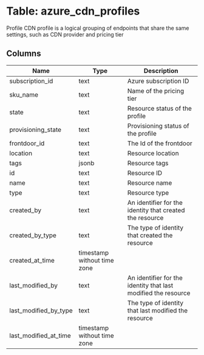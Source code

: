 
# Table: azure_cdn_profiles
Profile CDN profile is a logical grouping of endpoints that share the same settings, such as CDN provider and pricing tier
## Columns
| Name        | Type           | Description  |
| ------------- | ------------- | -----  |
|subscription_id|text|Azure subscription ID|
|sku_name|text|Name of the pricing tier|
|state|text|Resource status of the profile|
|provisioning_state|text|Provisioning status of the profile|
|frontdoor_id|text|The Id of the frontdoor|
|location|text|Resource location|
|tags|jsonb|Resource tags|
|id|text|Resource ID|
|name|text|Resource name|
|type|text|Resource type|
|created_by|text|An identifier for the identity that created the resource|
|created_by_type|text|The type of identity that created the resource|
|created_at_time|timestamp without time zone||
|last_modified_by|text|An identifier for the identity that last modified the resource|
|last_modified_by_type|text|The type of identity that last modified the resource|
|last_modified_at_time|timestamp without time zone||
